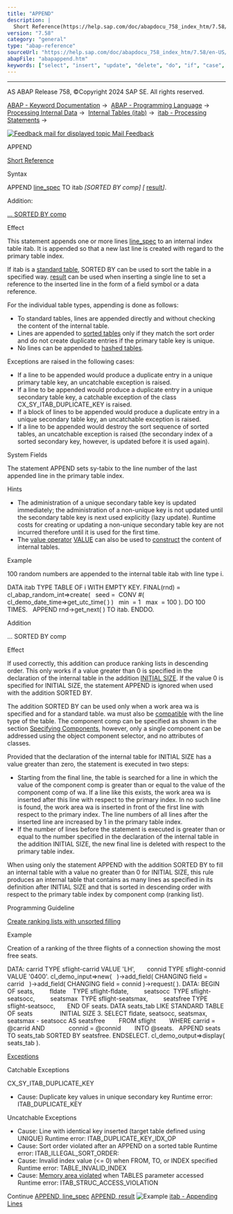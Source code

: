 ```yaml
---
title: "APPEND"
description: |
  Short Reference(https://help.sap.com/doc/abapdocu_758_index_htm/7.58/en-US/abapappend_shortref.htm) Syntax APPEND line_spec(https://help.sap.com/doc/abapdocu_758_index_htm/7.58/en-US/abapappend_linespec.htm) TO itab SORTED BY comp  result(https://help.sap.com/doc/abapdocu_758_inde
version: "7.58"
category: "general"
type: "abap-reference"
sourceUrl: "https://help.sap.com/doc/abapdocu_758_index_htm/7.58/en-US/abapappend.htm"
abapFile: "abapappend.htm"
keywords: ["select", "insert", "update", "delete", "do", "if", "case", "try", "catch", "class", "data", "types", "internal-table", "field-symbol", "abapappend"]
---
```


* * *

AS ABAP Release 758, ©Copyright 2024 SAP SE. All rights reserved.

[ABAP - Keyword Documentation](https://help.sap.com/doc/abapdocu_758_index_htm/7.58/en-US/abenabap.htm) →  [ABAP - Programming Language](https://help.sap.com/doc/abapdocu_758_index_htm/7.58/en-US/abenabap_reference.htm) →  [Processing Internal Data](https://help.sap.com/doc/abapdocu_758_index_htm/7.58/en-US/abenabap_data_working.htm) →  [Internal Tables (itab)](https://help.sap.com/doc/abapdocu_758_index_htm/7.58/en-US/abenitab.htm) →  [itab - Processing Statements](https://help.sap.com/doc/abapdocu_758_index_htm/7.58/en-US/abentable_processing_statements.htm) → 

 [![](Mail.gif?object=Mail.gif "Feedback mail for displayed topic") Mail Feedback](mailto:f1_help@sap.com?subject=Feedback%20on%20ABAP%20Documentation&body=Document:%20APPEND%2C%20ABAPAPPEND%2C%20758%0D%0A%0D%0AError:%0D%0A%0D%0A%0D%0A%0D%0ASuggestion%20for%20improvement:)

APPEND

[Short Reference](https://help.sap.com/doc/abapdocu_758_index_htm/7.58/en-US/abapappend_shortref.htm)

Syntax

APPEND [line\_spec](https://help.sap.com/doc/abapdocu_758_index_htm/7.58/en-US/abapappend_linespec.htm) TO itab *\[*SORTED BY comp*\]* *\[* [result](https://help.sap.com/doc/abapdocu_758_index_htm/7.58/en-US/abapappend_result.htm)*\]*.

Addition:

[... SORTED BY comp](#!ABAP_ONE_ADD@1@)

Effect

This statement appends one or more lines [line\_spec](https://help.sap.com/doc/abapdocu_758_index_htm/7.58/en-US/abapappend_linespec.htm) to an internal index table itab. It is appended so that a new last line is created with regard to the primary table index.

If itab is a [standard table](https://help.sap.com/doc/abapdocu_758_index_htm/7.58/en-US/abenstandard_table_glosry.htm "Glossary Entry"), SORTED BY can be used to sort the table in a specified way. [result](https://help.sap.com/doc/abapdocu_758_index_htm/7.58/en-US/abapappend_result.htm) can be used when inserting a single line to set a reference to the inserted line in the form of a field symbol or a data reference.

For the individual table types, appending is done as follows:

-   To standard tables, lines are appended directly and without checking the content of the internal table.
-   Lines are appended to [sorted tables](https://help.sap.com/doc/abapdocu_758_index_htm/7.58/en-US/abensorted_table_glosry.htm "Glossary Entry") only if they match the sort order and do not create duplicate entries if the primary table key is unique.
-   No lines can be appended to [hashed tables](https://help.sap.com/doc/abapdocu_758_index_htm/7.58/en-US/abenhashed_table_glosry.htm "Glossary Entry").

Exceptions are raised in the following cases:

-   If a line to be appended would produce a duplicate entry in a unique primary table key, an uncatchable exception is raised.
-   If a line to be appended would produce a duplicate entry in a unique secondary table key, a catchable exception of the class CX\_SY\_ITAB\_DUPLICATE\_KEY is raised.
-   If a block of lines to be appended would produce a duplicate entry in a unique secondary table key, an uncatchable exception is raised.
-   If a line to be appended would destroy the sort sequence of sorted tables, an uncatchable exception is raised (the secondary index of a sorted secondary key, however, is updated before it is used again).

System Fields

The statement APPEND sets sy-tabix to the line number of the last appended line in the primary table index.

Hints

-   The administration of a unique secondary table key is updated immediately; the administration of a non-unique key is not updated until the secondary table key is next used explicitly (lazy update). Runtime costs for creating or updating a non-unique secondary table key are not incurred therefore until it is used for the first time.
-   The [value operator](https://help.sap.com/doc/abapdocu_758_index_htm/7.58/en-US/abenvalue_operator_glosry.htm "Glossary Entry") [VALUE](https://help.sap.com/doc/abapdocu_758_index_htm/7.58/en-US/abenconstructor_expression_value.htm) can also be used to [construct](https://help.sap.com/doc/abapdocu_758_index_htm/7.58/en-US/abenvalue_constructor_params_itab.htm) the content of internal tables.

Example

100 random numbers are appended to the internal table itab with line type i.

DATA itab TYPE TABLE OF i WITH EMPTY KEY.
FINAL(rnd) = cl\_abap\_random\_int=>create(
  seed =  CONV #( cl\_demo\_date\_time=>get\_utc\_time( ) )
  min  = 1
  max  = 100 ).
DO 100 TIMES.
  APPEND rnd->get\_next( ) TO itab.
ENDDO.

Addition   

... SORTED BY comp

Effect

If used correctly, this addition can produce ranking lists in descending order. This only works if a value greater than 0 is specified in the declaration of the internal table in the addition [INITIAL SIZE](https://help.sap.com/doc/abapdocu_758_index_htm/7.58/en-US/abaptypes_itab.htm). If the value 0 is specified for INITIAL SIZE, the statement APPEND is ignored when used with the addition SORTED BY.

The addition SORTED BY can be used only when a work area wa is specified and for a standard table. wa must also be [compatible](https://help.sap.com/doc/abapdocu_758_index_htm/7.58/en-US/abencompatible_glosry.htm "Glossary Entry") with the line type of the table. The component comp can be specified as shown in the section [Specifying Components](https://help.sap.com/doc/abapdocu_758_index_htm/7.58/en-US/abenitab_components.htm), however, only a single component can be addressed using the object component selector, and no attributes of classes.

Provided that the declaration of the internal table for INITIAL SIZE has a value greater than zero, the statement is executed in two steps:

-   Starting from the final line, the table is searched for a line in which the value of the component comp is greater than or equal to the value of the component comp of wa. If a line like this exists, the work area wa is inserted after this line with respect to the primary index. In no such line is found, the work area wa is inserted in front of the first line with respect to the primary index. The line numbers of all lines after the inserted line are increased by 1 in the primary table index.
-   If the number of lines before the statement is executed is greater than or equal to the number specified in the declaration of the internal table in the addition INITIAL SIZE, the new final line is deleted with respect to the primary table index.

When using only the statement APPEND with the addition SORTED BY to fill an internal table with a value no greater than 0 for INITIAL SIZE, this rule produces an internal table that contains as many lines as specified in its definition after INITIAL SIZE and that is sorted in descending order with respect to the primary table index by component comp (ranking list).

Programming Guideline

[Create ranking lists with unsorted filling](https://help.sap.com/doc/abapdocu_758_index_htm/7.58/en-US/abensort_guidl.htm "Guideline")

Example

Creation of a ranking of the three flights of a connection showing the most free seats.

DATA: carrid TYPE sflight-carrid VALUE 'LH',
      connid TYPE sflight-connid VALUE '0400'.
cl\_demo\_input=>new(
  )->add\_field( CHANGING field = carrid
  )->add\_field( CHANGING field = connid )->request( ).
DATA: BEGIN OF seats,
        fldate    TYPE sflight-fldate,
        seatsocc  TYPE sflight-seatsocc,
        seatsmax  TYPE sflight-seatsmax,
        seatsfree TYPE sflight-seatsocc,
      END OF seats.
DATA seats\_tab LIKE STANDARD TABLE OF seats
               INITIAL SIZE 3.
SELECT fldate, seatsocc, seatsmax, seatsmax - seatsocc AS seatsfree
       FROM sflight
       WHERE carrid = @carrid AND
             connid = @connid
       INTO @seats.
  APPEND seats TO seats\_tab SORTED BY seatsfree.
ENDSELECT.
cl\_demo\_output=>display( seats\_tab ).

[Exceptions](https://help.sap.com/doc/abapdocu_758_index_htm/7.58/en-US/abenabap_language_exceptions.htm)

Catchable Exceptions

CX\_SY\_ITAB\_DUPLICATE\_KEY

-   Cause: Duplicate key values in unique secondary key
    Runtime error: ITAB\_DUPLICATE\_KEY

Uncatchable Exceptions

-   Cause: Line with identical key inserted (target table defined using UNIQUE)
    Runtime error: ITAB\_DUPLICATE\_KEY\_IDX\_OP
-   Cause: Sort order violated after an APPEND on a sorted table
    Runtime error: ITAB\_ILLEGAL\_SORT\_ORDER:
-   Cause: Invalid index value (<= 0) when FROM, TO, or INDEX specified
    Runtime error: TABLE\_INVALID\_INDEX
-   Cause: [Memory area violated](https://help.sap.com/doc/abapdocu_758_index_htm/7.58/en-US/abentables_parameters_restrictions.htm) when TABLES parameter accessed
    Runtime error: ITAB\_STRUC\_ACCESS\_VIOLATION

Continue
[APPEND, line\_spec](https://help.sap.com/doc/abapdocu_758_index_htm/7.58/en-US/abapappend_linespec.htm)
[APPEND, result](https://help.sap.com/doc/abapdocu_758_index_htm/7.58/en-US/abapappend_result.htm)
![Example](exa.gif "Example") [itab - Appending Lines](https://help.sap.com/doc/abapdocu_758_index_htm/7.58/en-US/abenappend_lines_abexa.htm)